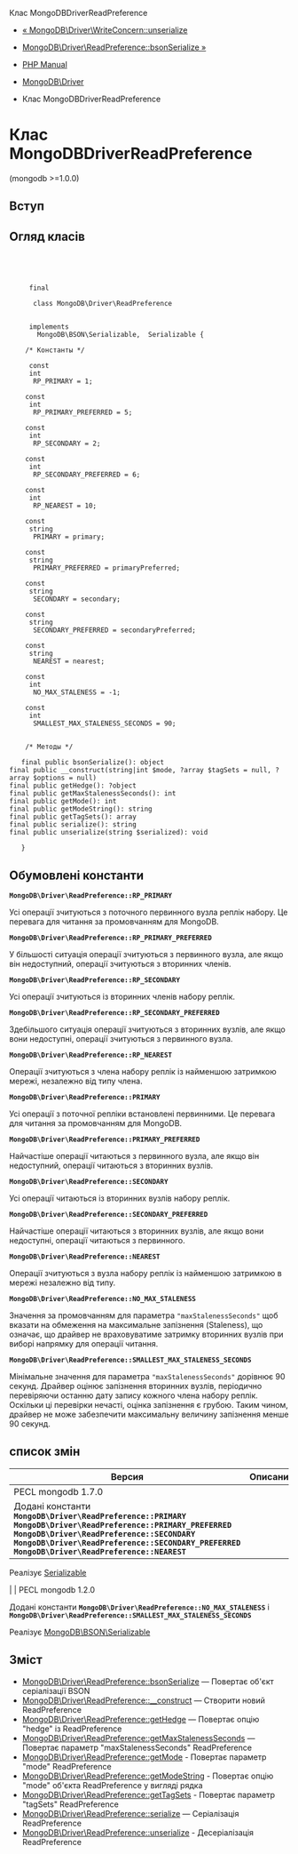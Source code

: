 Клас MongoDBDriverReadPreference

-   [« MongoDB\\Driver\\WriteConcern::unserialize](mongodb-driver-writeconcern.unserialize.html)
    
-   [MongoDB\\Driver\\ReadPreference::bsonSerialize »](mongodb-driver-readpreference.bsonserialize.html)
    
-   [PHP Manual](index.html)
    
-   [MongoDB\\Driver](book.mongodb.html)
    
-   Клас MongoDBDriverReadPreference
    

# Клас MongoDBDriverReadPreference

(mongodb >=1.0.0)

## Вступ

## Огляд класів

```classsynopsis


    
    
     final
     
      class MongoDB\Driver\ReadPreference
     

     implements 
       MongoDB\BSON\Serializable,  Serializable {
    
    /* Константы */
    
     const
     int
      RP_PRIMARY = 1;

    const
     int
      RP_PRIMARY_PREFERRED = 5;

    const
     int
      RP_SECONDARY = 2;

    const
     int
      RP_SECONDARY_PREFERRED = 6;

    const
     int
      RP_NEAREST = 10;

    const
     string
      PRIMARY = primary;

    const
     string
      PRIMARY_PREFERRED = primaryPreferred;

    const
     string
      SECONDARY = secondary;

    const
     string
      SECONDARY_PREFERRED = secondaryPreferred;

    const
     string
      NEAREST = nearest;

    const
     int
      NO_MAX_STALENESS = -1;

    const
     int
      SMALLEST_MAX_STALENESS_SECONDS = 90;


    /* Методы */
    
   final public bsonSerialize(): object
final public __construct(string|int $mode, ?array $tagSets = null, ?array $options = null)
final public getHedge(): ?object
final public getMaxStalenessSeconds(): int
final public getMode(): int
final public getModeString(): string
final public getTagSets(): array
final public serialize(): string
final public unserialize(string $serialized): void

   }
```

## Обумовлені константи

**`MongoDB\Driver\ReadPreference::RP_PRIMARY`**

Усі операції зчитуються з поточного первинного вузла реплік набору. Це перевага для читання за промовчанням для MongoDB.

**`MongoDB\Driver\ReadPreference::RP_PRIMARY_PREFERRED`**

У більшості ситуація операції зчитуються з первинного вузла, але якщо він недоступний, операції зчитуються з вторинних членів.

**`MongoDB\Driver\ReadPreference::RP_SECONDARY`**

Усі операції зчитуються із вторинних членів набору реплік.

**`MongoDB\Driver\ReadPreference::RP_SECONDARY_PREFERRED`**

Здебільшого ситуація операції зчитуються з вторинних вузлів, але якщо вони недоступні, операції зчитуються з первинного вузла.

**`MongoDB\Driver\ReadPreference::RP_NEAREST`**

Операції зчитуються з члена набору реплік із найменшою затримкою мережі, незалежно від типу члена.

**`MongoDB\Driver\ReadPreference::PRIMARY`**

Усі операції з поточної репліки встановлені первинними. Це перевага для читання за промовчанням для MongoDB.

**`MongoDB\Driver\ReadPreference::PRIMARY_PREFERRED`**

Найчастіше операції читаються з первинного вузла, але якщо він недоступний, операції читаються з вторинних вузлів.

**`MongoDB\Driver\ReadPreference::SECONDARY`**

Усі операції читаються із вторинних вузлів набору реплік.

**`MongoDB\Driver\ReadPreference::SECONDARY_PREFERRED`**

Найчастіше операції читаються з вторинних вузлів, але якщо вони недоступні, операції читаються з первинного.

**`MongoDB\Driver\ReadPreference::NEAREST`**

Операції зчитуються з вузла набору реплік із найменшою затримкою в мережі незалежно від типу.

**`MongoDB\Driver\ReadPreference::NO_MAX_STALENESS`**

Значення за промовчанням для параметра `"maxStalenessSeconds"` щоб вказати на обмеження на максимальне запізнення (Staleness), що означає, що драйвер не враховуватиме затримку вторинних вузлів при виборі напрямку для операції читання.

**`MongoDB\Driver\ReadPreference::SMALLEST_MAX_STALENESS_SECONDS`**

Мінімальне значення для параметра `"maxStalenessSeconds"` дорівнює 90 секунд. Драйвер оцінює запізнення вторинних вузлів, періодично перевіряючи останню дату запису кожного члена набору реплік. Оскільки ці перевірки нечасті, оцінка запізнення є грубою. Таким чином, драйвер не може забезпечити максимальну величину запізнення менше 90 секунд.

## список змін

| Версия                                                                                                                                                                                                                                                                    | Описание |
|---------------------------------------------------------------------------------------------------------------------------------------------------------------------------------------------------------------------------------------------------------------------------|----------|
| PECL mongodb 1.7.0                                                                                                                                                                                                                                                        |          |
| Додані константи **`MongoDB\Driver\ReadPreference::PRIMARY`** **`MongoDB\Driver\ReadPreference::PRIMARY_PREFERRED`** **`MongoDB\Driver\ReadPreference::SECONDARY`** **`MongoDB\Driver\ReadPreference::SECONDARY_PREFERRED`** **`MongoDB\Driver\ReadPreference::NEAREST`** |          |

Реалізує [Serializable](class.serializable.html)

| | PECL mongodb 1.2.0

Додані константи **`MongoDB\Driver\ReadPreference::NO_MAX_STALENESS`** і **`MongoDB\Driver\ReadPreference::SMALLEST_MAX_STALENESS_SECONDS`**

Реалізує [MongoDB\\BSON\\Serializable](class.mongodb-bson-serializable.html)

## Зміст

-   [MongoDB\\Driver\\ReadPreference::bsonSerialize](mongodb-driver-readpreference.bsonserialize.html) — Повертає об'єкт серіалізації BSON
-   [MongoDB\\Driver\\ReadPreference::\_\_construct](mongodb-driver-readpreference.construct.html) — Створити новий ReadPreference
-   [MongoDB\\Driver\\ReadPreference::getHedge](mongodb-driver-readpreference.gethedge.html) — Повертає опцію "hedge" із ReadPreference
-   [MongoDB\\Driver\\ReadPreference::getMaxStalenessSeconds](mongodb-driver-readpreference.getmaxstalenessseconds.html) — Повертає параметр "maxStalenessSeconds" ReadPreference
-   [MongoDB\\Driver\\ReadPreference::getMode](mongodb-driver-readpreference.getmode.html) - Повертає параметр "mode" ReadPreference
-   [MongoDB\\Driver\\ReadPreference::getModeString](mongodb-driver-readpreference.getmodestring.html) - Повертає опцію "mode" об'єкта ReadPreference у вигляді рядка
-   [MongoDB\\Driver\\ReadPreference::getTagSets](mongodb-driver-readpreference.gettagsets.html) - Повертає параметр "tagSets" ReadPreference
-   [MongoDB\\Driver\\ReadPreference::serialize](mongodb-driver-readpreference.serialize.html) — Серіалізація ReadPreference
-   [MongoDB\\Driver\\ReadPreference::unserialize](mongodb-driver-readpreference.unserialize.html) - Десеріалізація ReadPreference
